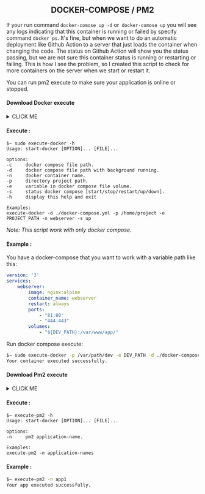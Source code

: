 <h2 align="center">DOCKER-COMPOSE / PM2</h1>

If your run command `docker-comose up -d` or` docker-comose up` you will see any logs indicating that this container is running or failed by specify command `docker ps`. It's fine, but when we want to do an automatic deployment like Github Action to a server that just loads the container when changing the code. The status on Github Action will show you the status passing, but we are not sure this container status is running or restarting or failing. This is how I see the problem, so I created this script to check for more containers on the server when we start or restart it.

You can run pm2 execute to make sure your application is online or stopped.

#### Download Docker execute

<details><summary>CLICK ME</summary>
<p>

```shell
wget https://raw.githubusercontent.com/hongsea/start-prod/master/execute-docker.sh && sudo mv execute-docker.sh /usr/bin/execute-docker && sudo chmod +x /usr/bin/execute-docker
```

</p>
</details>

#### Execute :

```
$~ sudo execute-docker -h
Usage: start-docker [OPTION]... [FILE]...

options:
-c     docker compose file path.
-d     docker compose file path with background running.
-n     docker container name.
-p     directory project path.
-e     variable in docker compose file volume.
-s     status docker compose [start/stop/restart/up/down].
-h     display this help and exit

Examples:
execute-docker -d ./docker-compose.yml -p /home/project -e PROJECT_PATH -n webserver -s up

```

*Note: This script work with only docker compose.*

#### Example :

You have a docker-compose that you want to work with a variable path like this:

```yml
version: '3'
services:
    webserver:
        image: nginx:alpine
        container_name: webserver
        restart: always
        ports:
            - "81:80"
            - "444:443"
        volumes:
            - "${DEV_PATH}:/var/www/app/"  
```
Run docker compose execute:

```sh
$~ sudo execute-docker -p /var/path/dev -e DEV_PATH -d ./docker-compose.yml -n webserver -s up
Your container executed successfully.
```

#### Download Pm2 execute

<details><summary>CLICK ME</summary>
<p>

```shell
wget https://raw.githubusercontent.com/hongsea/start-prod/master/execute-pm2.sh && sudo mv execute-pm2.sh /usr/bin/execute-pm2 && sudo chmod +x /usr/bin/execute-pm2
```

</p>
</details>

#### Execute :

```
$~ execute-pm2 -h
Usage: start-docker [OPTION]... [FILE]...

options:
-n     pm2 application-name.

Examples:
execute-pm2 -n application-names
```

#### Example :

```sh
$~ execute-pm2 -n app1
Your app executed successfully.
```